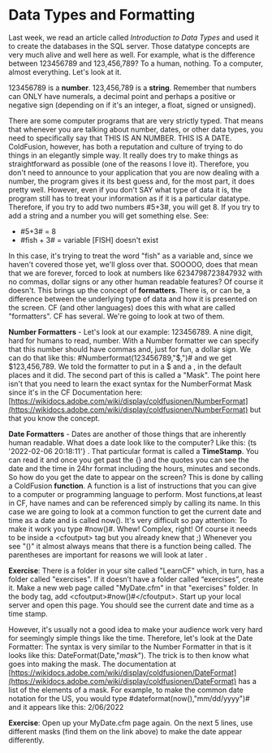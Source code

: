# Data Types and Formatting

Last week, we read an article called _Introduction to Data Types_ and used it to create the databases in the SQL server. Those datatype concepts are very much alive and well here as well. For example, what is the difference between 123456789 and 123,456,789? To a human, nothing. To a computer, almost everything. Let's look at it.

123456789 is a **number**. 123,456,789 is a **string**. Remember that numbers can ONLY have numerals, a decimal point and perhaps a positive or negative sign (depending on if it's an integer, a float, signed or unsigned).

There are some computer programs that are very strictly typed. That means that whenever you are talking about number, dates, or other data types, you need to specifically say that THIS IS AN NUMBER. THIS IS A DATE. ColdFusion, however, has both a reputation and culture of trying to do things in an elegantly simple way. It really does try to make things as straightforward as possible (one of the reasons I love it). Therefore, you don't need to announce to your application that you are now dealing with a number, the program gives it its best guess and, for the most part, it does pretty well. However, even if you don't SAY what type of data it is, the program still has to treat your information as if it is a particular datatype. Therefore, if you try to add two numbers #5+3#, you will get 8. If you try to add a string and a number you will get something else. See:

* \#5+3# = 8
* \#fish + 3# = variable \[FISH] doesn't exist

In this case, it's trying to treat the word "fish" as a variable and, since we haven't covered those yet, we'll gloss over that. SOOOOO, does that mean that we are forever, forced to look at numbers like 6234798723847932 with no commas, dollar signs or any other human readable features? Of course it doesn't. This brings up the concept of **formatters**. There is, or can be, a difference between the underlying type of data and how it is presented on the screen. CF (and other languages) does this with what are called "formatters". CF has several. We're going to look at two of them.

**Number Formatters** - Let's look at our example: 123456789. A nine digit, hard for humans to read, number. With a Number formatter we can specify that this number should have commas and, just for fun, a dollar sign. We can do that like this: #Numberformat(123456789,"$,")# and we get $123,456,789. We told the formatter to put in a $ and a , in the default places and it did. The second part of this is called a "Mask". The point here isn't that you need to learn the exact syntax for the NumberFormat Mask since it's in the CF Documentation here: [https://wikidocs.adobe.com/wiki/display/coldfusionen/NumberFormat](https://wikidocs.adobe.com/wiki/display/coldfusionen/NumberFormat) but that you know the concept.

**Date Formatters** - Dates are another of those things that are inherently human readable. What does a date look like to the computer? Like this: {ts '2022-02-06 20:18:11'} . That particular format is called a **TimeStamp**. You can read it and once you get past the {} and the quotes you can see the date and the time in 24hr format including the hours, minutes and seconds. So how do you get the date to appear on the screen? This is done by calling a ColdFusion **function**. A function is a list of instructions that you can give to a computer or programming language to perform. Most functions,at least in CF, have names and can be referenced simply by calling its name. In this case we are going to look at a common function to get the current date and time as a date and is called now(). It's very difficult so pay attention: To make it work you type #now()#. Whew! Complex, right! Of course it needs to be inside a \<cfoutput> tag but you already knew that ;) Whenever you see "()" it almost always means that there is a function being called. The parentheses are important for reasons we will look at later .

**Exercise**: There is a folder in your site called "LearnCF" which, in turn, has a folder called "exercises". If it doesn’t have a folder called “exercises”, create it. Make a new web page called "MyDate.cfm" in that "exercises" folder. In the body tag, add \<cfoutput>#now()#\</cfoutput>. Start up your local server and open this page. You should see the current date and time as a time stamp.

However, it's usually not a good idea to make your audience work very hard for seemingly simple things like the time. Therefore, let's look at the Date Formatter: The syntax is very similar to the Number Formatter in that is it looks like this: DateFormat(Date,"_mask_"). The trick is to then know what goes into making the mask. The documentation at [https://wikidocs.adobe.com/wiki/display/coldfusionen/DateFormat](https://wikidocs.adobe.com/wiki/display/coldfusionen/DateFormat) has a list of the elements of a mask. For example, to make the common date notation for the US, you would type #dateformat(now(),"mm/dd/yyyy")# and it appears like this: 2/06/2022

**Exercise**: Open up your MyDate.cfm page again. On the next 5 lines, use different masks (find them on the link above) to make the date appear differently.
